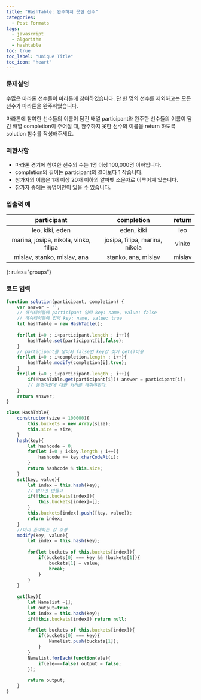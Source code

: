 ```yaml
---
title: "HashTable: 완주하지 못한 선수"
categories:
  - Post Formats
tags:
  - javascript
  - algorithm
  - hashtable
toc: true
toc_label: "Unique Title"
toc_icon: "heart"
---
```



### 문제설명
수많은 마라톤 선수들이 마라톤에 참여하였습니다. 단 한 명의 선수를 제외하고는 모든 선수가 마라톤을 완주하였습니다.

마라톤에 참여한 선수들의 이름이 담긴 배열 participant와 완주한 선수들의 이름이 담긴 배열 completion이 주어질 때, 완주하지 못한 선수의 이름을 return 하도록 solution 함수를 작성해주세요.

### 제한사항
* 마라톤 경기에 참여한 선수의 수는 1명 이상 100,000명 이하입니다.
* completion의 길이는 participant의 길이보다 1 작습니다.
* 참가자의 이름은 1개 이상 20개 이하의 알파벳 소문자로 이루어져 있습니다.
* 참가자 중에는 동명이인이 있을 수 있습니다.

### 입출력 예
participant | completion | return 
:-------:|:-------:|:-------:
leo, kiki, eden | eden, kiki | leo 
marina, josipa, nikola, vinko, filipa | josipa, filipa, marina, nikola | vinko 
mislav, stanko, mislav, ana | stanko, ana, mislav | mislav 
{: rules="groups"}

### 코드 입력
```javascript
function solution(participant, completion) {
    var answer = '';
    // 해쉬테이블에 participant 입력 key: name, value: false
    // 해쉬테이블에 입력 key: name, value: true
    let hashTable = new HashTable();
    
    for(let i=0 ; i<participant.length ; i++){
        hashTable.set(participant[i],false);
    }
    // participant를 넣어서 false인 key값 찾기 get()이용
    for(let i=0 ; i<completion.length ; i++){
        hashTable.modify(completion[i],true);
    }
    for(let i=0 ; i<participant.length ; i++){
        if(!hashTable.get(participant[i])) answer = participant[i];
        // 동명이인에 대한 처리를 해줘야한다.
    }
    return answer;
}

class HashTable{
    constructor(size = 100000){
        this.buckets = new Array(size);
        this.size = size;
    }
    hash(key){
        let hashcode = 0;
        for(let i=0 ; i<key.length ; i++){
            hashcode += key.charCodeAt(i);
        }
        return hashcode % this.size;
    }
    set(key, value){
        let index = this.hash(key);
        // 없으면 만들고
        if(!this.buckets[index]){
            this.buckets[index]=[];
        }
        this.buckets[index].push([key, value]);
        return index;        
    }
    //이미 존재하는 값 수정
    modify(key, value){
        let index = this.hash(key);
        
        for(let buckets of this.buckets[index]){
            if(buckets[0] === key && !buckets[1]){
                buckets[1] = value;
                break;
            }
        }
    }
    
    get(key){
        let Namelist =[];
        let output=true;
        let index = this.hash(key);
        if(!this.buckets[index]) return null;
        
        for(let buckets of this.buckets[index]){    
            if(buckets[0] === key){
                Namelist.push(buckets[1]);
            }
        }
        Namelist.forEach(function(ele){
            if(ele===false) output = false;
        });
        
        return output;
    }
}
```
